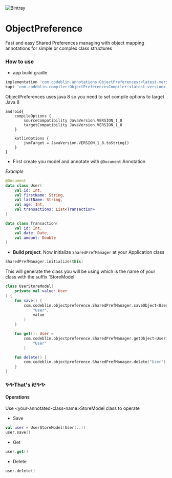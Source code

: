 ![Bintray](https://img.shields.io/bintray/v/stamatisstiliatis/ObjectPreferencesCompiler/ObjectPreferencesCompiler) 
# ObjectPreference
Fast and easy Shared Preferences managing with object mapping annotations for simple or complex class structures


### How to use

* app build.gradle

```gradle
implementation 'com.codeblin.annotations:ObjectPreferences:<latest-version>'
kapt 'com.codeblin.compiler:ObjectPreferencesCompiler:<latest-version>'
```

ObjectPreferences uses java 8 so you need to set compile  options to target Java 8
```
android{
	compileOptions {
        sourceCompatibility JavaVersion.VERSION_1_8
        targetCompatibility JavaVersion.VERSION_1_8
    }

    kotlinOptions {
        jvmTarget = JavaVersion.VERSION_1_8.toString()
    }
}
```

* First create you model and annotate with `@Document` Annotation

_Example_

``` kotlin
@Document
data class User(
    val id: Int,
    val firstName: String,
    val lastName: String,
    val age: Int,
    val transactions: List<Transaction>
)

data class Transaction(
    val id: Int,
    val date: Date,
    val amount: Double
)
```

* **Build project**. Now initialize `SharedPrefManager` at your Application class

```kotlin
SharedPrefManager.initialize(this)
```

This will generate the class you will be using which is the name of your class with the suffix 'StoreModel'

```kotlin
class UserStoreModel(
    private val value: User
) {
    fun save() {
        com.codeblin.objectpreference.SharedPrefManager.saveObject<User>(
            "User",
            value
        )
    }

    fun get(): User =
        com.codeblin.objectpreference.SharedPrefManager.getObject<User>(
            "User"
        )

    fun delete() {
        com.codeblin.objectpreference.SharedPrefManager.delete("User")
    }
}
```

### :sparkles::sparkles:That's it!:sparkles::sparkles:

#### Operations

Use \<your-annotated-class-name\>StoreModel class to operate

* Save 

```kotlin
val user = UserStoreModel(User(..))
user.save()
```
* Get 

```kotlin
user.get()
```
* Delete 

```kotlin
user.delete()
```
